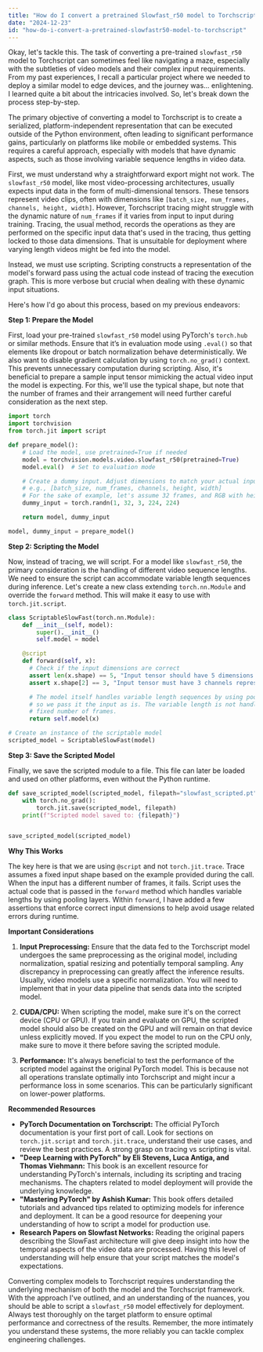 ```yaml
---
title: "How do I convert a pretrained Slowfast_r50 model to Torchscript?"
date: "2024-12-23"
id: "how-do-i-convert-a-pretrained-slowfastr50-model-to-torchscript"
---
```


Okay, let's tackle this. The task of converting a pre-trained `slowfast_r50` model to Torchscript can sometimes feel like navigating a maze, especially with the subtleties of video models and their complex input requirements. From my past experiences, I recall a particular project where we needed to deploy a similar model to edge devices, and the journey was… enlightening. I learned quite a bit about the intricacies involved. So, let's break down the process step-by-step.

The primary objective of converting a model to Torchscript is to create a serialized, platform-independent representation that can be executed outside of the Python environment, often leading to significant performance gains, particularly on platforms like mobile or embedded systems. This requires a careful approach, especially with models that have dynamic aspects, such as those involving variable sequence lengths in video data.

First, we must understand why a straightforward export might not work. The `slowfast_r50` model, like most video-processing architectures, usually expects input data in the form of multi-dimensional tensors. These tensors represent video clips, often with dimensions like `[batch_size, num_frames, channels, height, width]`. However, Torchscript tracing might struggle with the dynamic nature of `num_frames` if it varies from input to input during training. Tracing, the usual method, records the operations as they are performed on the specific input data that's used in the tracing, thus getting locked to those data dimensions. That is unsuitable for deployment where varying length videos might be fed into the model.

Instead, we must use scripting. Scripting constructs a representation of the model's forward pass using the actual code instead of tracing the execution graph. This is more verbose but crucial when dealing with these dynamic input situations.

Here's how I'd go about this process, based on my previous endeavors:

**Step 1: Prepare the Model**

First, load your pre-trained `slowfast_r50` model using PyTorch's `torch.hub` or similar methods. Ensure that it’s in evaluation mode using `.eval()` so that elements like dropout or batch normalization behave deterministically. We also want to disable gradient calculation by using `torch.no_grad()` context. This prevents unnecessary computation during scripting. Also, it's beneficial to prepare a sample input tensor mimicking the actual video input the model is expecting. For this, we'll use the typical shape, but note that the number of frames and their arrangement will need further careful consideration as the next step.

```python
import torch
import torchvision
from torch.jit import script

def prepare_model():
    # Load the model, use pretrained=True if needed
    model = torchvision.models.video.slowfast_r50(pretrained=True)
    model.eval()  # Set to evaluation mode

    # Create a dummy input. Adjust dimensions to match your actual input shape.
    # e.g., [batch_size, num_frames, channels, height, width]
    # For the sake of example, let's assume 32 frames, and RGB with height and width as 224
    dummy_input = torch.randn(1, 32, 3, 224, 224)

    return model, dummy_input

model, dummy_input = prepare_model()
```

**Step 2: Scripting the Model**

Now, instead of tracing, we will script. For a model like `slowfast_r50`, the primary consideration is the handling of different video sequence lengths. We need to ensure the script can accommodate variable length sequences during inference. Let's create a new class extending `torch.nn.Module` and override the `forward` method. This will make it easy to use with `torch.jit.script`.

```python
class ScriptableSlowFast(torch.nn.Module):
    def __init__(self, model):
        super().__init__()
        self.model = model

    @script
    def forward(self, x):
      # Check if the input dimensions are correct
      assert len(x.shape) == 5, "Input tensor should have 5 dimensions: [batch, frames, channels, height, width]."
      assert x.shape[2] == 3, "Input tensor must have 3 channels representing RGB. Not {}".format(x.shape[2])

      # The model itself handles variable length sequences by using pooling and adaptive layers internally,
      # so we pass it the input as is. The variable length is not handled at the top level by requiring a
      # fixed number of frames.
      return self.model(x)

# Create an instance of the scriptable model
scripted_model = ScriptableSlowFast(model)
```

**Step 3: Save the Scripted Model**

Finally, we save the scripted module to a file. This file can later be loaded and used on other platforms, even without the Python runtime.

```python
def save_scripted_model(scripted_model, filepath="slowfast_scripted.pt"):
    with torch.no_grad():
        torch.jit.save(scripted_model, filepath)
    print(f"Scripted model saved to: {filepath}")


save_scripted_model(scripted_model)
```

**Why This Works**

The key here is that we are using `@script` and not `torch.jit.trace`. Trace assumes a fixed input shape based on the example provided during the call. When the input has a different number of frames, it fails. Script uses the actual code that is passed in the `forward` method which handles variable lengths by using pooling layers. Within `forward`, I have added a few assertions that enforce correct input dimensions to help avoid usage related errors during runtime.

**Important Considerations**

1. **Input Preprocessing:** Ensure that the data fed to the Torchscript model undergoes the same preprocessing as the original model, including normalization, spatial resizing and potentially temporal sampling. Any discrepancy in preprocessing can greatly affect the inference results. Usually, video models use a specific normalization. You will need to implement that in your data pipeline that sends data into the scripted model.

2. **CUDA/CPU:** When scripting the model, make sure it's on the correct device (CPU or GPU). If you train and evaluate on GPU, the scripted model should also be created on the GPU and will remain on that device unless explicitly moved. If you expect the model to run on the CPU only, make sure to move it there before saving the scripted module.

3. **Performance:** It's always beneficial to test the performance of the scripted model against the original PyTorch model. This is because not all operations translate optimally into Torchscript and might incur a performance loss in some scenarios. This can be particularly significant on lower-power platforms.

**Recommended Resources**

*   **PyTorch Documentation on Torchscript:** The official PyTorch documentation is your first port of call. Look for sections on `torch.jit.script` and `torch.jit.trace`, understand their use cases, and review the best practices. A strong grasp on tracing vs scripting is vital.
*   **"Deep Learning with PyTorch" by Eli Stevens, Luca Antiga, and Thomas Viehmann:** This book is an excellent resource for understanding PyTorch's internals, including its scripting and tracing mechanisms. The chapters related to model deployment will provide the underlying knowledge.
*  **"Mastering PyTorch" by Ashish Kumar:** This book offers detailed tutorials and advanced tips related to optimizing models for inference and deployment. It can be a good resource for deepening your understanding of how to script a model for production use.
*  **Research Papers on Slowfast Networks:** Reading the original papers describing the SlowFast architecture will give deep insight into how the temporal aspects of the video data are processed. Having this level of understanding will help ensure that your script matches the model's expectations.

Converting complex models to Torchscript requires understanding the underlying mechanism of both the model and the Torchscript framework. With the approach I've outlined, and an understanding of the nuances, you should be able to script a `slowfast_r50` model effectively for deployment. Always test thoroughly on the target platform to ensure optimal performance and correctness of the results. Remember, the more intimately you understand these systems, the more reliably you can tackle complex engineering challenges.

